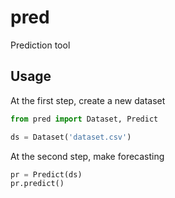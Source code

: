 # pred

Prediction tool

## Usage

At the first step, create a new dataset

```python
from pred import Dataset, Predict

ds = Dataset('dataset.csv')
```

At the second step, make forecasting 

```python
pr = Predict(ds)
pr.predict()
```
